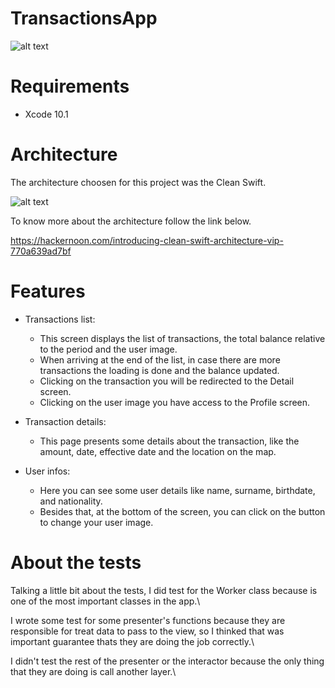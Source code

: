 # TransactionsApp

![alt text](https://i.pinimg.com/originals/81/b3/2b/81b32bef7486f3edd0ec1f67bc924b68.png)

# Requirements

- Xcode 10.1

# Architecture

The architecture choosen for this project was the Clean Swift.

![alt text](https://cdn-images-1.medium.com/max/2000/1*QV4nxWPd_sbGhoWO-X7PfQ.png)

To know more about the architecture follow the link below.

https://hackernoon.com/introducing-clean-swift-architecture-vip-770a639ad7bf

# Features

* Transactions list:

    * This screen displays the list of transactions, the total balance relative to the period and the user image.
    * When arriving at the end of the list, in case there are more transactions the loading is done and the balance updated.
    * Clicking on the transaction you will be redirected to the Detail screen.
    * Clicking on the user image you have access to the Profile screen.
    
* Transaction details:

    * This page presents some details about the transaction, like the amount, date, effective date and the location on the map.
    
* User infos: 

    * Here you can see some user details like name, surname, birthdate, and nationality. 
    * Besides that, at the bottom of the screen, you can click on the button to change your user image.
    
    
# About the tests

Talking a little bit about the tests, I did test for the Worker class because is one of the most important classes in the app.\

I wrote some test for some presenter's functions because they are responsible for treat data to pass to the view, so I thinked that was important guarantee thats they are doing the job correctly.\

I didn't test the rest of the presenter or the interactor because the only thing that they are doing is call another layer.\
